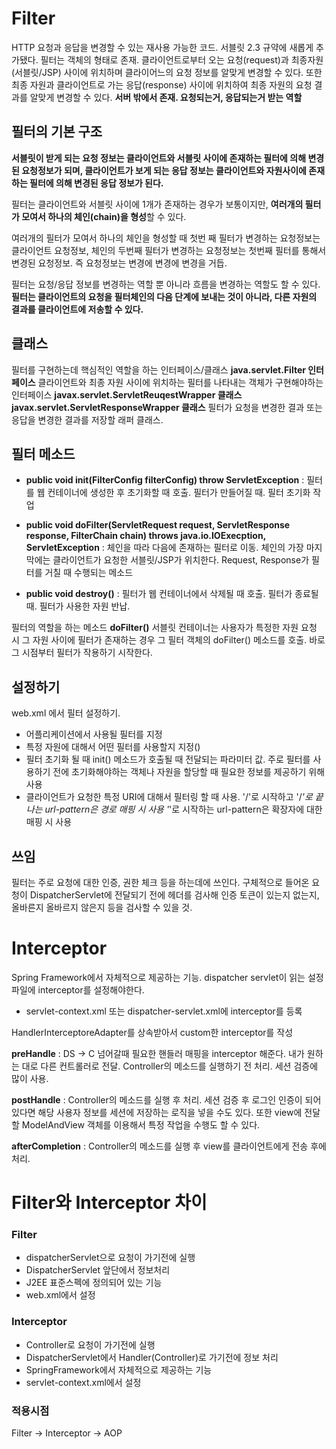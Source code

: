 # Filter
HTTP 요청과 응답을 변경할 수 있는 재사용 가능한 코드. 서블릿 2.3 규약에 새롭게 추가됐다. 
필터는 객체의 형태로 존재. 클라이언트로부터 오는 요청(request)과 최종자원(서블릿/JSP) 사이에 위치하며 클라이어느의 요청 정보를 알맞게 변경할 수 있다. 또한 최종 자원과 클라이언트로 가는 응답(response) 사이에 위치하여 최종 자원의 요청 결과를 알맞게 변경할 수 있다.
**서버 밖에서 존재. 요청되는거, 응답되는거 받는 역할**

## 필터의 기본 구조
**서블릿이 받게 되는 요청 정보는 클라이언트와 서블릿 사이에 존재하는 필터에 의해 변경된 요청정보가 되며, 클라이언트가 보게 되는 응답 정보는 클라이언트와 자원사이에 존재하는 필터에 의해 변경된 응답 정보가 된다.**

필터는 클라이언트와 서블릿 사이에 1개가 존재하는 경우가 보통이지만, **여러개의 필터가 모여서 하나의 체인(chain)을 형성**할 수 있다.

여러개의 필터가 모여서 하나의 체인을 형성할 때 첫번 째 필터가 변경하는 요청정보는 클라이언트 요청정보, 체인의 두번째 필터가 변경하는 요청정보는 첫번째 필터를 통해서 변경된 요청정보. 즉 요청정보는 변경에 변경에 변경을 거듭.

필터는 요청/응답 정보를 변경하는 역할 뿐 아니라 흐름을 변경하는 역할도 할 수 있다. **필터는 클라이언트의 요청을 필터체인의 다음 단계에 보내는 것이 아니라, 다른 자원의 결과를 클라이언트에 저송할 수 있다.**

## 클래스
필터를 구현하는데 핵심적인 역할을 하는 인터페이스/클래스
**java.servlet.Filter 인터페이스**
클라이언트와 최종 자원 사이에 위치하는 필터를 나타내는 객체가 구현해야하는 인터페이스
**javax.servlet.ServletReuqestWrapper 클래스**
**javax.servlet.ServletResponseWrapper 클래스**
필터가 요청을 변경한 결과 또는 응답을 변경한 결과를 저장할 래퍼 클래스.


## 필터 메소드
- **public void init(FilterConfig filterConfig) throw ServletException** : 필터를 웹 컨테이너에 생성한 후 초기화할 때 호출.
필터가 만들어질 때. 필터 초기화 작업

- **public void doFilter(ServletRequest request, ServletResponse response, FilterChain chain) throws java.io.IOExecption, ServletException** : 체인을 따라 다음에 존재하는 필터로 이동. 체인의 가장 마지막에는 클라이언트가 요청한 서블릿/JSP가 위치한다. Request, Response가 필터를 거칠 때 수행되는 메소드

- **public void destroy()** : 필터가 웹 컨테이너에서 삭제될 때 호출. 필터가 종료될 때. 필터가 사용한 자원 반납.

필터의 역할을 하는 메소드 **doFilter()** 서블릿 컨테이너는 사용자가 특정한 자원 요청 시 그 자원 사이에 필터가 존재하는 경우 그 필터 객체의 doFilter() 메소드를 호출. 바로 그 시점부터 필터가 작용하기 시작한다.

## 설정하기
web.xml 에서 필터 설정하기.
- 어플리케이션에서 사용될 필터를 지정
- 특정 자원에 대해서 어떤 필터를 사용할지 지정()
- 필터 초기화 될 때 init() 메소드가 호출될 때 전달되는 파라미터 값. 주로 필터를 사용하기 전에 초기화해야하는 객체나 자원을 할당할 때 필요한 정보를 제공하기 위해 사용
- 클라이언트가 요청한 특정 URI에 대해서 필터링 할 때 사용. 
    '/'로 시작하고 '/*'로 끝나는 url-pattern은 경로 매핑 시 사용
    '*'로 시작하는 url-pattern은 확장자에 대한 매핑 시 사용

## 쓰임
필터는 주로 요청에 대한 인증, 권한 체크 등을 하는데에 쓰인다. 구체적으로 들어온 요청이 DispatcherServlet에 전달되기 전에 헤더를 검사해 인증 토큰이 있는지 없는지, 올바른지 올바르지 않은지 등을 검사할 수 있을 것.



# Interceptor
Spring Framework에서 자체적으로 제공하는 기능. dispatcher servlet이 읽는 설정파일에 interceptor를 설정해야한다.
- servlet-context.xml 또는 dispatcher-servlet.xml에 interceptor를 등록

HandlerInterceptoreAdapter를 상속받아서 custom한 interceptor를 작성

**preHandle** : DS -> C 넘어갈때 필요한 핸들러 매핑을 interceptor 해준다. 내가 원하는 대로 다른 컨트롤러로 전달.
Controller의 메소드를 실행하기 전 처리. 세션 검증에 많이 사용.

**postHandle** : Controller의 메소드를 실행 후 처리.
세션 검증 후 로그인 인증이 되어있다면 해당 사용자 정보를 세션에 저장하는 로직을 넣을 수도 있다. 
또한 view에 전달할 ModelAndView 객체를 이용해서 특정 작업을 수행도 할 수 있다.

**afterCompletion** : Controller의 메소드를 실행 후 view를 클라이언트에게 전송 후에 처리.

# Filter와 Interceptor 차이
### Filter
- dispatcherServlet으로 요청이 가기전에 실행
- DispatcherServlet 앞단에서 정보처리
- J2EE 표준스펙에 정의되어 있는 기능
- web.xml에서 설정

### Interceptor
- Controller로 요청이 가기전에 실행
- DispatcherServlet에서 Handler(Controller)로 가기전에 정보 처리
- SpringFramework에서 자체적으로 제공하는 기능
- servlet-context.xml에서 설정

### 적용시점
Filter -> Interceptor -> AOP